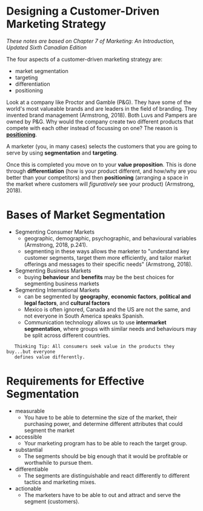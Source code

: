 # Designing a Customer-Driven Marketing Strategy
*These notes are based on Chapter 7 of Marketing: An Introduction, Updated Sixth Canadian Edition*

The four aspects of a customer-driven marketing strategy are:
* market segmentation
* targeting
* differentiation
* positioning

Look at a company like Proctor and Gamble (P&G). They have some of the world's most valueable brands and are leaders in the field of branding. They invented brand management (Armstrong, 2018). Both Luvs and Pampers are owned by P&G. Why would the company create two different products that compete with each other instead of focussing on one? The reason is **<a href="https://en.wikipedia.org/wiki/Positioning_(marketing)">positioning</a>**.

A marketer (you, in many cases) selects the customers that you are going to serve by using **segmentation** and **targeting**.

Once this is completed you move on to your **value proposition**. This is done through **differentiation** (how is your product different, and how/why are you better than your competitors) and then **positioning** (arranging a space in the market where customers will *figuratively* see your product) (Armstrong, 2018).

# Bases of Market Segmentation

* Segmenting Consumer Markets
  * geographic, demographic, psychographic, and behavioural variables (Armstrong, 2018, p.241).
  * segmenting in these ways allows the marketer to "understand key customer segments, target them more efficiently, and tailor market offerings and messages to their specific needs" (Armstrong, 2018).
* Segmenting Business Markets
  * buying **behaviour** and **benefits** may be the best choices for segmenting business markets
* Segmenting International Markets
  * can be segmented by **geography**, **economic factors**, **political and legal factors**, and **cultural factors**
  * Mexico is often ignored, Canada and the US are not the same, and not everyone in South America speaks Spanish.
  * Communication technology allows us to use **intermarket segmentation**, where groups with similar needs and behaviours may be split across different countries.
  
```
   Thinking Tip: All consumers seek value in the products they buy...but everyone 
   defines value differently.
```   
# Requirements for Effective Segmentation
* measurable
  * You have to be able to determine the size of the market, their purchasing power, and determine different attributes that could segment the market
* accessible
  * Your marketing program has to be able to reach the target group.
* substantial
  * The segments should be big enough that it would be profitable or worthwhile to pursue them.
* differentiable
  * The segments are distinguishable and react differently to different tactics and marketing mixes.
* actionable
  * The marketers have to be able to out and attract and serve the segment (customers).
